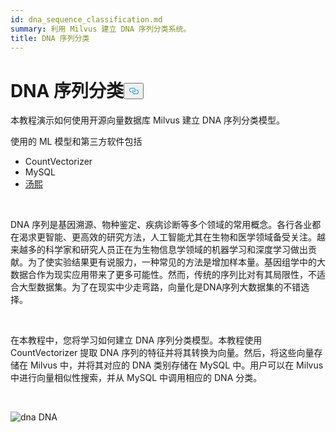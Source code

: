 ```yaml
---
id: dna_sequence_classification.md
summary: 利用 Milvus 建立 DNA 序列分类系统。
title: DNA 序列分类
---
```

<h1 id="DNA-Sequence-Classification" class="common-anchor-header">DNA 序列分类<button data-href="#DNA-Sequence-Classification" class="anchor-icon" translate="no">
      <svg translate="no"
        aria-hidden="true"
        focusable="false"
        height="20"
        version="1.1"
        viewBox="0 0 16 16"
        width="16"
      >
        <path
          fill="#0092E4"
          fill-rule="evenodd"
          d="M4 9h1v1H4c-1.5 0-3-1.69-3-3.5S2.55 3 4 3h4c1.45 0 3 1.69 3 3.5 0 1.41-.91 2.72-2 3.25V8.59c.58-.45 1-1.27 1-2.09C10 5.22 8.98 4 8 4H4c-.98 0-2 1.22-2 2.5S3 9 4 9zm9-3h-1v1h1c1 0 2 1.22 2 2.5S13.98 12 13 12H9c-.98 0-2-1.22-2-2.5 0-.83.42-1.64 1-2.09V6.25c-1.09.53-2 1.84-2 3.25C6 11.31 7.55 13 9 13h4c1.45 0 3-1.69 3-3.5S14.5 6 13 6z"
        ></path>
      </svg>
    </button></h1><p>本教程演示如何使用开源向量数据库 Milvus 建立 DNA 序列分类模型。</p>
<p>使用的 ML 模型和第三方软件包括</p>
<ul>
<li>CountVectorizer</li>
<li>MySQL</li>
<li><a href="https://towhee.io/">汤熙</a></li>
</ul>
<p><br/></p>
<p>DNA 序列是基因溯源、物种鉴定、疾病诊断等多个领域的常用概念。各行各业都在渴求更智能、更高效的研究方法，人工智能尤其在生物和医学领域备受关注。越来越多的科学家和研究人员正在为生物信息学领域的机器学习和深度学习做出贡献。为了使实验结果更有说服力，一种常见的方法是增加样本量。基因组学中的大数据合作为现实应用带来了更多可能性。然而，传统的序列比对有其局限性，不适合大型数据集。为了在现实中少走弯路，向量化是DNA序列大数据集的不错选择。</p>
<p><br/></p>
<p>在本教程中，您将学习如何建立 DNA 序列分类模型。本教程使用 CountVectorizer 提取 DNA 序列的特征并将其转换为向量。然后，将这些向量存储在 Milvus 中，并将其对应的 DNA 类别存储在 MySQL 中。用户可以在 Milvus 中进行向量相似性搜索，并从 MySQL 中调用相应的 DNA 分类。</p>
<p><br/></p>
<p>
  
   <span class="img-wrapper"> <img translate="no" src="/docs/v2.4.x/assets/dna.png" alt="dna" class="doc-image" id="dna" />
   </span> <span class="img-wrapper"> <span>DNA</span> </span></p>
